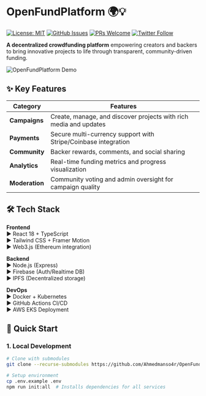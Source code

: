 # OpenFundPlatform 🌍💡

[![License: MIT](https://img.shields.io/badge/License-MIT-blue.svg)](LICENSE)
[![GitHub Issues](https://img.shields.io/github/issues/Ahmedmanso4r/OpenFundPlatform)](https://github.com/Ahmedmanso4r/OpenFundPlatform/issues)
[![PRs Welcome](https://img.shields.io/badge/PRs-welcome-brightgreen.svg)](CONTRIBUTING.md)
[![Twitter Follow](https://img.shields.io/twitter/follow/Ahmedmanso4r?style=social)](https://twitter.com/Ahmedmanso4r)

**A decentralized crowdfunding platform** empowering creators and backers to bring innovative projects to life through transparent, community-driven funding.

![OpenFundPlatform Demo](https://github.com/Ahmedmanso4r/OpenFundPlatform/blob/main/assets/platform-demo.gif?raw=true)

## ✨ Key Features

| Category        | Features                                                                 |
|-----------------|--------------------------------------------------------------------------|
| **Campaigns**   | Create, manage, and discover projects with rich media and updates       |
| **Payments**    | Secure multi-currency support with Stripe/Coinbase integration           |
| **Community**   | Backer rewards, comments, and social sharing                           |
| **Analytics**   | Real-time funding metrics and progress visualization                    |
| **Moderation**  | Community voting and admin oversight for campaign quality               |

## 🛠 Tech Stack

**Frontend**  
▶ React 18 + TypeScript  
▶ Tailwind CSS + Framer Motion  
▶ Web3.js (Ethereum integration)  

**Backend**  
▶ Node.js (Express)  
▶ Firebase (Auth/Realtime DB)  
▶ IPFS (Decentralized storage)  

**DevOps**  
▶ Docker + Kubernetes  
▶ GitHub Actions CI/CD  
▶ AWS EKS Deployment  

## 🚀 Quick Start

### 1. Local Development

```bash
# Clone with submodules
git clone --recurse-submodules https://github.com/Ahmedmanso4r/OpenFundPlatform.git

# Setup environment
cp .env.example .env
npm run init:all  # Installs dependencies for all services
